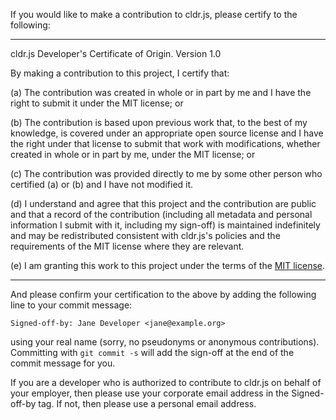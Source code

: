 If you would like to make a contribution to cldr.js, please certify to the following:

---

cldr.js Developer's Certificate of Origin. Version 1.0

By making a contribution to this project, I certify that:

(a) The contribution was created in whole or in part by me and I have the right to submit it under the MIT license; or

(b) The contribution is based upon previous work that, to the best of my knowledge, is covered under an appropriate open source license and I have the right under that license to submit that work with modifications, whether created in whole or in part by me, under the MIT license; or

(c) The contribution was provided directly to me by some other person who certified (a) or (b) and I have not modified it.

(d) I understand and agree that this project and the contribution are public and that a record of the contribution (including all metadata and personal information I submit with it, including my sign-off) is maintained indefinitely and may be redistributed consistent with cldr.js's policies and the requirements of the MIT license where they are relevant.

(e) I am granting this work to this project under the terms of the [MIT license](http://opensource.org/licenses/MIT).

---

And please confirm your certification to the above by adding the following line to your commit message:

	Signed-off-by: Jane Developer <jane@example.org>

using your real name (sorry, no pseudonyms or anonymous contributions). Committing with `git commit -s` will add the sign-off at the end of the commit message for you.

If you are a developer who is authorized to contribute to cldr.js on behalf of your employer, then please use your corporate email address in the Signed-off-by tag. If not, then please use a personal email address.

